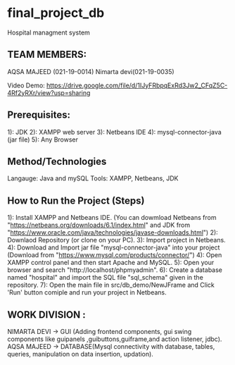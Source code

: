# final_project_db
Hospital managment system

## TEAM MEMBERS:
AQSA MAJEED (021-19-0014)
Nimarta devi(021-19-0035)

Video Demo: https://drive.google.com/file/d/1IJyFRbpqExRd3Jw2_CFqZ5C-4Rf2yRXr/view?usp=sharing

## Prerequisites: 
1): JDK 
2): XAMPP web server
3): Netbeans IDE 
4): mysql-connector-java (jar file)
5): Any Browser

## Method/Technologies
Langauge: Java and mySQL
Tools: XAMPP, Netbeans, JDK

## How to Run the Project (Steps)
1): Install XAMPP and Netbeans IDE. (You can dowmload Netbeans from "https://netbeans.org/downloads/6.1/index.html"  and JDK from "https://www.oracle.com/java/technologies/javase-downloads.html")
2): Downlaod Repository (or clone on your PC).
3): Import project in Netbeans.
4): Download and Import jar file "mysql-connector-java" into your project (Download from "https://www.mysql.com/products/connector/")
4): Open XAMPP control panel and then start Apache and MySQL. 
5): Open your browser and search "http://localhost/phpmyadmin".
6): Create a database named "hospital" and import the SQL file "sql_schema" given in the repository. 
7): Open the main file in src/db_demo/NewJFrame and Click 'Run' button comiple and run your project in Netbeans.

## WORK DIVISION :
NIMARTA DEVI -> GUI (Adding frontend components, gui swing components like guipanels ,guibuttons,guiframe,and action listener, jdbc).
AQSA MAJEED  -> DATABASE(Mysql connectivity with database, tables, queries, manipulation on data insertion, updation).
